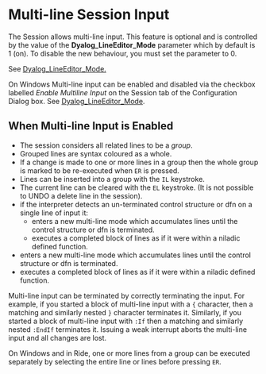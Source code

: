 <h1 class="heading"><span class="name">Multi-line Session Input</span></h1>

The Session allows multi-line input. This feature is optional and is controlled by the value of the **Dyalog_LineEditor_Mode** parameter which by default is 1 (on). To disable the new behaviour, you must set the parameter to 0.

See [Dyalog_LineEditor_Mode.](../../windows-installation-and-configuration-guide/configuration-parameters/dyalog-lineeditor-mode)

On Windows Multi-line input can be enabled and disabled via the checkbox labelled _Enable Multiline Input_ on the Session tab of the Configuration Dialog box. See [Dyalog_LineEditor_Mode](../../windows-installation-and-configuration-guide/configuring-the-ide/configuration-dialog/configuration-dialog-session-tab).

## When Multi-line Input is Enabled

- The session considers all related lines to be a *group*.
- Grouped lines are syntax coloured as a whole.
- If a change is made to one or more lines in a group then the whole group is marked to be re-executed when `ER` is pressed.
- Lines can be inserted into a group with the `IL` keystroke.
- The current line can be cleared with the `EL` keystroke. (It is not possible to UNDO a delete line in the session).
- if the interpreter detects an un-terminated control structure or dfn on a single line of input it:
  - enters a new multi-line mode which accumulates lines until the control structure or dfn is terminated.
  - executes a completed block of lines as if it were within a niladic defined function.
- enters a new multi-line mode which accumulates lines until the control structure or dfn is terminated.
- executes a completed block of lines as if it were within a niladic defined function.

Multi-line input can be terminated by correctly terminating the input. For example, if you started a block of multi-line input with a `{` character, then a matching and similarly nested `}` character terminates it. Similarly, if you started a block of multi-line input with `:If` then a matching and similarly nested `:EndIf` terminates it. Issuing a weak interrupt aborts the multi-line input and all changes are lost.

On Windows and in Ride, one or more lines from a group can be executed separately by selecting the entire line or lines before pressing `ER`.
